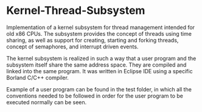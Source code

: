 # Kernel-Thread-Subsystem

Implementation of a kernel subsystem for thread management
intended for old x86 CPUs. The subsystem provides the concept
of threads using time sharing, as well as support for creating, 
starting and forking threads, concept of semaphores, and interrupt driven events.

The kernel subsystem is realized in such a way that a user program
and the subsystem itself share the same address space. They are compiled
and linked into the same program. It was written in Eclipse IDE using
a specific Borland C/C++ compiler.

Example of a user program can be found in the test folder, in which
all the conventions needed to be followed in order for the
user program to be executed normally can be seen.